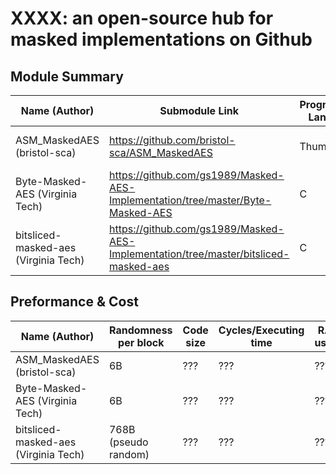 # XXXX: an open-source hub for masked implementations on Github


## Module Summary

|     Name (Author)      | Submodule Link | Programming Language | Target Platform | Protection Scheme | Protection Order  | 
| ---------------------- | -------------- | -------------------- |---------------- |  ---------------- |  ---------------- |
| ASM_MaskedAES (bristol-sca)  | https://github.com/bristol-sca/ASM_MaskedAES| Thumb16 | ARM M0 (or above) | Boolean masking (DPABook)| 1 |
| Byte-Masked-AES (Virginia Tech)  | https://github.com/gs1989/Masked-AES-Implementation/tree/master/Byte-Masked-AES| C | Portable | Boolean masking (DPABook)| 1 |
| bitsliced-masked-aes (Virginia Tech)  | https://github.com/gs1989/Masked-AES-Implementation/tree/master/bitsliced-masked-aes| C | Portable | 1-bit ISW multiplication| 1 |



## Preformance \& Cost

|     Name (Author)      | Randomness per block| Code size| Cycles/Executing time | RAM usage|
| ---------------------- | -------------- | -------------------- |---------------- |  ---------------- |
| ASM_MaskedAES (bristol-sca)  | 6B  | ??? | ??? | ??? |
| Byte-Masked-AES (Virginia Tech)  | 6B | ???  | ??? | ??? | 
| bitsliced-masked-aes (Virginia Tech)  | 768B (pseudo random)| ???  | ??? | ??? | 